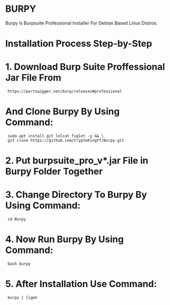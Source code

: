 # BURPY
  Burpy Is Burpsuite Professional Installer For Debian Based Linux Distros.
  
# Installation Process Step-by-Step
# 1. Download Burp Suite Proffessional Jar File From 
     https://portswigger.net/burp/releases#professional 
     
# And Clone Burpy By Using Command:
     sudo apt install git lolcat figlet -y && \
     git clone https://github.com/CryptoKingYT/Burpy.git
     
# 2. Put burpsuite_pro_v*.jar File in Burpy Folder Together

# 3. Change Directory To Burpy By Using Command:
     cd Burpy
# 4. Now Run Burpy By Using Command:
     bash burpy
# 5. After Installation Use Command:
     burpy | ligen
 
